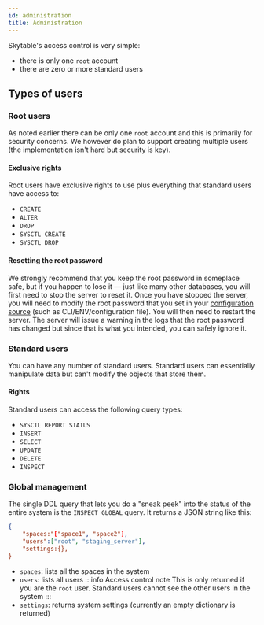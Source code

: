```yaml
---
id: administration
title: Administration
---
```


Skytable's access control is very simple:
- there is only one `root` account
- there are zero or more standard users

## Types of users

### Root users

As noted earlier there can be only one `root` account and this is primarily for security concerns. We however do plan to support 
creating multiple users (the implementation isn't hard but security is key).

#### Exclusive rights

Root users have exclusive rights to use plus everything that standard users have access to:
- `CREATE`
- `ALTER`
- `DROP`
- `SYSCTL CREATE`
- `SYSCTL DROP`

#### Resetting the root password

We strongly recommend that you keep the root password in someplace safe, but if you happen to lose it — just like many other 
databases, you will first need to stop the server to reset it. Once you have stopped the server, you will need to modify the root
password that you set in your [configuration source](configuration) (such as CLI/ENV/configuration file). You will then
need to restart the server. The server will issue a warning in the logs that the root password has changed but since that is 
what you intended, you can safely ignore it.

### Standard users

You can have any number of standard users. Standard users can essentially manipulate data but can't modify the objects that store them.

#### Rights

Standard users can access the following query types:
- `SYSCTL REPORT STATUS`
- `INSERT`
- `SELECT`
- `UPDATE`
- `DELETE`
- `INSPECT`

### Global management

The single DDL query that lets you do a "sneak peek" into the status of the entire system is the `INSPECT GLOBAL` query. It 
returns a JSON string like this:
```json
{
    "spaces:"["space1", "space2"],
    "users":["root", "staging_server"],
    "settings:{},
}
```

- `spaces`: lists all the spaces in the system
- `users`: lists all users
  :::info Access control note
  This is only returned if you are the `root` user. Standard users cannot see the other users in the system
  :::
- `settings`: returns system settings (currently an empty dictionary is returned)
